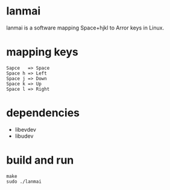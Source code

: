 # lanmai
lanmai is a software mapping Space+hjkl to Arror keys in Linux.

# mapping keys
```
Sapce   => Space
Space h => Left
Space j => Down
Space k => Up
Space l => Right
```

# dependencies
+ libevdev
+ libudev

# build and run
```
make
sudo ./lanmai
```

